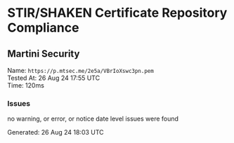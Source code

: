 # STIR/SHAKEN Certificate Repository Compliance

## Martini Security

Name: `https://p.mtsec.me/2e5a/VBrIoXswc3pn.pem`\
Tested At: 26 Aug 24 17:55 UTC\
Time: 120ms

### Issues

no warning, or error, or notice date level issues were found

Generated: 26 Aug 24 18:03 UTC